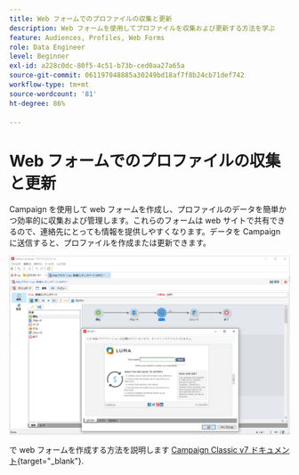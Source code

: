 ```yaml
---
title: Web フォームでのプロファイルの収集と更新
description: Web フォームを使用してプロファイルを収集および更新する方法を学ぶ
feature: Audiences, Profiles, Web Forms
role: Data Engineer
level: Beginner
exl-id: a228c0dc-80f5-4c51-b73b-ced0aa27a65a
source-git-commit: 061197048885a30249bd18af7f8b24cb71def742
workflow-type: tm+mt
source-wordcount: '81'
ht-degree: 86%

---
```


# Web フォームでのプロファイルの収集と更新

Campaign を使用して web フォームを作成し、プロファイルのデータを簡単かつ効率的に収集および管理します。これらのフォームは web サイトで共有できるので、連絡先にとっても情報を提供しやすくなります。データを Campaign に送信すると、プロファイルを作成または更新できます。

![](assets/web-form-page.png)

で web フォームを作成する方法を説明します [Campaign Classic v7 ドキュメント](https://experienceleague.adobe.com/docs/campaign-classic/using/designing-content/web-forms/about-web-forms.html?lang=ja){target="_blank"}.
